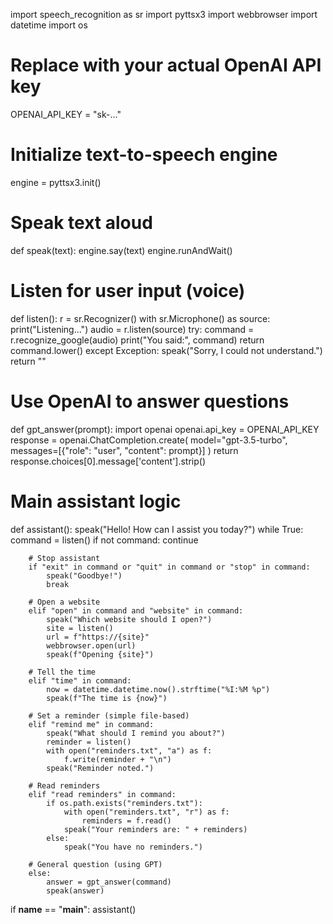 import speech_recognition as sr
import pyttsx3
import webbrowser
import datetime
import os

# Replace with your actual OpenAI API key
OPENAI_API_KEY = "sk-..."  

# Initialize text-to-speech engine
engine = pyttsx3.init()

# Speak text aloud
def speak(text):
    engine.say(text)
    engine.runAndWait()

# Listen for user input (voice)
def listen():
    r = sr.Recognizer()
    with sr.Microphone() as source:
        print("Listening...")
        audio = r.listen(source)
    try:
        command = r.recognize_google(audio)
        print("You said:", command)
        return command.lower()
    except Exception:
        speak("Sorry, I could not understand.")
        return ""

# Use OpenAI to answer questions
def gpt_answer(prompt):
    import openai
    openai.api_key = OPENAI_API_KEY
    response = openai.ChatCompletion.create(
        model="gpt-3.5-turbo", 
        messages=[{"role": "user", "content": prompt}]
    )
    return response.choices[0].message['content'].strip()

# Main assistant logic
def assistant():
    speak("Hello! How can I assist you today?")
    while True:
        command = listen()
        if not command:
            continue

        # Stop assistant
        if "exit" in command or "quit" in command or "stop" in command:
            speak("Goodbye!")
            break

        # Open a website
        elif "open" in command and "website" in command:
            speak("Which website should I open?")
            site = listen()
            url = f"https://{site}"
            webbrowser.open(url)
            speak(f"Opening {site}")
        
        # Tell the time
        elif "time" in command:
            now = datetime.datetime.now().strftime("%I:%M %p")
            speak(f"The time is {now}")

        # Set a reminder (simple file-based)
        elif "remind me" in command:
            speak("What should I remind you about?")
            reminder = listen()
            with open("reminders.txt", "a") as f:
                f.write(reminder + "\n")
            speak("Reminder noted.")

        # Read reminders
        elif "read reminders" in command:
            if os.path.exists("reminders.txt"):
                with open("reminders.txt", "r") as f:
                    reminders = f.read()
                speak("Your reminders are: " + reminders)
            else:
                speak("You have no reminders.")

        # General question (using GPT)
        else:
            answer = gpt_answer(command)
            speak(answer)

if __name__ == "__main__":
    assistant()
    
